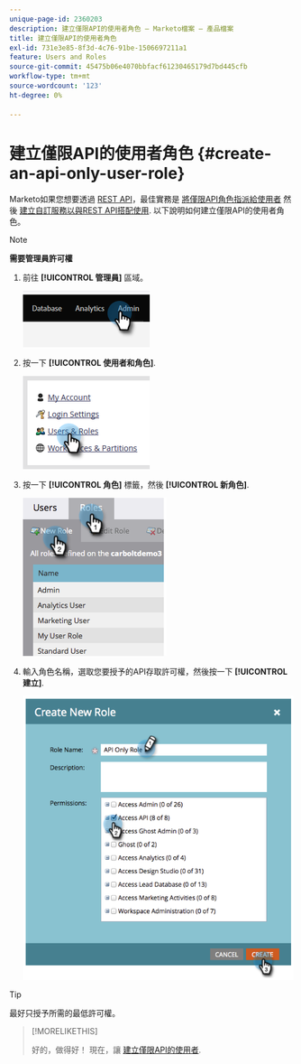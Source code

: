 ```yaml
---
unique-page-id: 2360203
description: 建立僅限API的使用者角色 — Marketo檔案 — 產品檔案
title: 建立僅限API的使用者角色
exl-id: 731e3e85-8f3d-4c76-91be-1506697211a1
feature: Users and Roles
source-git-commit: 45475b06e4070bbfacf61230465179d7bd445cfb
workflow-type: tm+mt
source-wordcount: '123'
ht-degree: 0%

---
```


# 建立僅限API的使用者角色 {#create-an-api-only-user-role}

Marketo如果您想要透過 [REST API](https://developers.marketo.com/documentation/rest/)，最佳實務是 [將僅限API角色指派給使用者](/help/marketo/product-docs/administration/users-and-roles/create-an-api-only-user.md) 然後 [建立自訂服務以與REST API搭配使用](/help/marketo/product-docs/administration/additional-integrations/create-a-custom-service-for-use-with-rest-api.md). 以下說明如何建立僅限API的使用者角色。

>[!NOTE]
>
>**需要管理員許可權**

1. 前往 **[!UICONTROL 管理員]** 區域。

   ![](assets/create-an-api-only-user-role-1.png)

1. 按一下 **[!UICONTROL 使用者和角色]**.

   ![](assets/create-an-api-only-user-role-2.png)

1. 按一下 **[!UICONTROL 角色]** 標籤，然後 **[!UICONTROL 新角色]**.

   ![](assets/create-an-api-only-user-role-3.png)

1. 輸入角色名稱，選取您要授予的API存取許可權，然後按一下 **[!UICONTROL 建立]**.

   ![](assets/create-an-api-only-user-role-4.png)

>[!TIP]
>
>最好只授予所需的最低許可權。

>[!MORELIKETHIS]
>
>好的，做得好！ 現在，讓 [建立僅限API的使用者](/help/marketo/product-docs/administration/users-and-roles/create-an-api-only-user.md).

